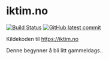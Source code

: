 # iktim.no
[![Build Status](https://img.shields.io/github/actions/workflow/status/VaagenIM/iktim.no/CI.yml?branch=main)](https://github.com/VaagenIM/iktim.no/)
[![GitHub latest commit](https://img.shields.io/github/last-commit/VaagenIM/iktim.no)](https://github.com/VaagenIM/iktim.no/commit/)

Kildekoden til https://iktim.no

Denne begynner å bli litt gammeldags..
